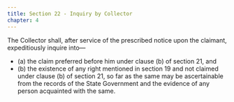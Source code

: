 ```yaml
---
title: Section 22 - Inquiry by Collector
chapter: 4
---
```


The Collector shall, after service of the prescribed notice upon the claimant, expeditiously inquire into—

- (a) the claim preferred before him under clause (b) of section 21, and
- (b) the existence of any right mentioned in section 19 and not claimed under clause (b) of section 21, so far as the same may be ascertainable from the records of the State Government and the evidence of any person acquainted with the same.

